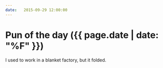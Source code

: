 ```yaml
---
date:   2015-09-29 12:00:00
---
```


# Pun of the day ({{ page.date | date: "%F" }})

I used to work in a blanket factory, but it folded.

